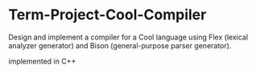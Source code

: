 # Term-Project-Cool-Compiler

Design and implement a compiler for a Cool language using Flex (lexical analyzer generator) and Bison (general-purpose parser generator).

implemented in C++
